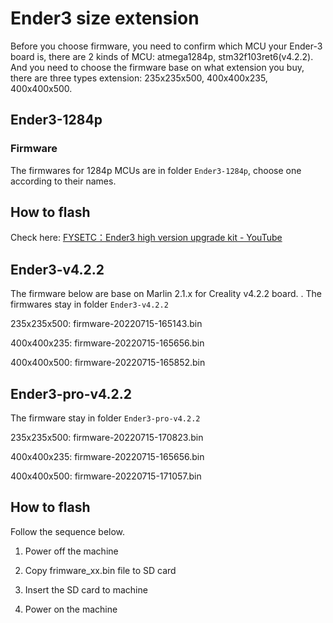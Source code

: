 # Ender3 size extension

Before you choose firmware, you need to confirm which MCU your Ender-3 board is, there are 2 kinds of MCU: atmega1284p, stm32f103ret6(v4.2.2). And you need to choose the firmware base on what extension you buy, there are three types extension: 235x235x500, 400x400x235, 400x400x500.

## Ender3-1284p

### Firmware

The firmwares for 1284p MCUs are in folder `Ender3-1284p`, choose one according to their names.

## How to flash

Check here: [FYSETC：Ender3 high version upgrade kit - YouTube](https://www.youtube.com/watch?v=zKTzC-WOqTg)

## Ender3-v4.2.2

The firmware below are base on Marlin 2.1.x for Creality v4.2.2 board. . The firmwares stay in folder `Ender3-v4.2.2`

235x235x500: firmware-20220715-165143.bin

400x400x235: firmware-20220715-165656.bin

400x400x500: firmware-20220715-165852.bin

## Ender3-pro-v4.2.2

The firmware stay in folder `Ender3-pro-v4.2.2`

235x235x500: firmware-20220715-170823.bin

400x400x235: firmware-20220715-165656.bin

400x400x500: firmware-20220715-171057.bin

## How to flash

Follow the sequence below.

1. Power off the machine

2. Copy frimware_xx.bin file to SD card

3. Insert the SD card to machine

4. Power on the machine
